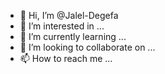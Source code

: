 - 👋 Hi, I’m @Jalel-Degefa
- 👀 I’m interested in ...
- 🌱 I’m currently learning ...
- 💞️ I’m looking to collaborate on ...
- 📫 How to reach me ...

<!---
Jalel-Degefa/Jalel-Degefa is a ✨ special ✨ repository because its `README.md` (this file) appears on your GitHub profile.
You can click the Preview link to take a look at your changes.
--->
